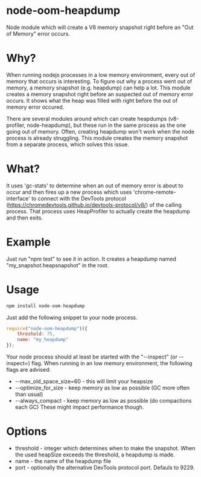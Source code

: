 # node-oom-heapdump
Node module which will create a V8 memory snapshot right before an "Out of Memory" error occurs.

# Why?
When running nodejs processes in a low memory environment, every out of memory that occurs is interesting. 
To figure out why a process went out of memory, a memory snapshot (e.g. heapdump) can help a lot.
This module creates a memory snapshot right before an suspected out of memory error occurs.
It shows what the heap was filled with right before the out of memory error occured.

There are several modules around which can create heapdumps (v8-profiler, node-heapdump), but these run in the same process as the one going out of memory. Often, creating heapdump won't work when the node process is already struggling.
This module creates the memory snapshot from a separate process, which solves this issue.  

# What?
It uses 'gc-stats' to determine when an out of memory error is about to occur and then fires up a new process which uses 'chrome-remote-interface' to connect with the DevTools protocol (https://chromedevtools.github.io/devtools-protocol/v8/) of the calling process. That process uses HeapProfiler to actually create the heapdump and then exits.

# Example
Just run "npm test" to see it in action. It creates a heapdump named "my_snapshot.heapsnapshot" in the root.

# Usage

```javascript
npm install node-oom-heapdump
```

Just add the following snippet to your node process.

```javascript
require("node-oom-heapdump")({
    threshold: 75,
    name: "my_heapdump"
});
```

Your node process should at least be started with the "--inspect" (or --inspect=<port>) flag.
When running in an low memory environment, the following flags are advised:
* --max_old_space_size=60 - this will limit your heapsize
* --optimize_for_size - keep memory as low as possible (GC more often than usual)
* --always_compact - keep memory as low as possible (do compactions each GC)
These might impact performance though.

# Options
* threshold - integer which determines when to make the snapshot. When the used heapSize exceeds the threshold, a heapdump is made.
* name - the name of the heapdump file
* port - optionally the alternative DevTools protocol port. Defauls to 9229.
